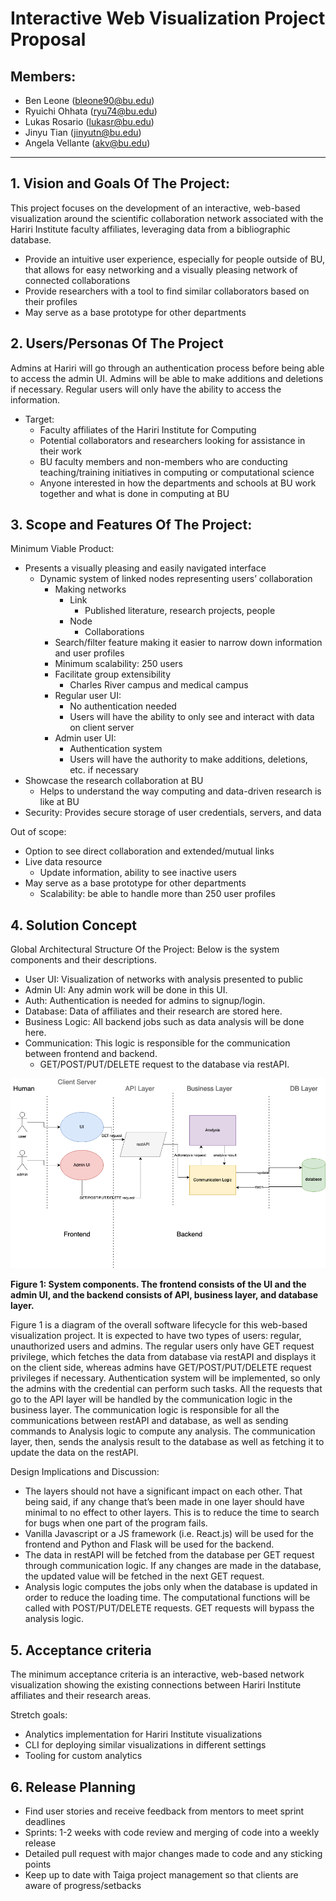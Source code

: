 # Interactive Web Visualization Project Proposal
## Members:
* Ben Leone (bleone90@bu.edu)
* Ryuichi Ohhata (ryu74@bu.edu)
* Lukas Rosario (lukasr@bu.edu)
* Jinyu Tian (jinyutn@bu.edu)
* Angela Vellante (akv@bu.edu)
** **

## 1. Vision and Goals Of The Project:
This project focuses on the development of an interactive, web-based visualization around the scientific collaboration network associated with the Hariri Institute faculty affiliates, leveraging data from a bibliographic database.
*	Provide an intuitive user experience, especially for people outside of BU, that allows for easy networking and a visually pleasing network of connected collaborations
*	Provide researchers with a tool to find similar collaborators based on their profiles
*	May serve as a base prototype for other departments

## 2. Users/Personas Of The Project
Admins at Hariri will go through an authentication process before being able to access the admin UI. Admins will be able to make additions and deletions if necessary. Regular users will only have the ability to access the information.
* Target:
   * Faculty affiliates of the Hariri Institute for Computing
   * Potential collaborators and researchers looking for assistance in their work
   * BU faculty members and non-members who are conducting teaching/training initiatives in computing or computational science 
   * Anyone interested in how the departments and schools at BU work together and what is done in computing at BU

## 3. Scope and Features Of The Project:
Minimum Viable Product:
  * Presents a visually pleasing and easily navigated interface
    * Dynamic system of linked nodes representing users’ collaboration
      * Making networks
        * Link
          * Published literature, research projects, people
        * Node
          * Collaborations
      * Search/filter feature making it easier to narrow down information and user profiles
      * Minimum scalability: 250 users
      * Facilitate group extensibility
        * Charles River campus and medical campus
      * Regular user UI:
        * No authentication needed
        * Users will have the ability to only see and interact with data on client server
      * Admin user UI:
        * Authentication system
        * Users will have the authority to make additions, deletions, etc. if necessary
  * Showcase the research collaboration at BU
    * Helps to understand the way computing and data-driven research is like at BU
  * Security: Provides secure storage of user credentials, servers, and data
  
 Out of scope:
   * Option to see direct collaboration and extended/mutual links
   * Live data resource
     * Update information, ability to see inactive users
   * May serve as a base prototype for other departments
     * Scalability: be able to handle more than 250 user profiles
 
## 4. Solution Concept
Global Architectural Structure Of the Project:
Below is the system components and their descriptions.

* User UI: Visualization of networks with analysis presented to public
* Admin UI: Any admin work will be done in this UI.
* Auth: Authentication is needed for admins to signup/login.
* Database: Data of affiliates and their research are stored here. 
* Business Logic: All backend jobs such as data analysis will be done here. 
* Communication: This logic is responsible for the communication between frontend and backend.
    * GET/POST/PUT/DELETE request to the database via restAPI.

![image alt text](system_design.png)

**Figure 1: System components. The frontend consists of the UI and the admin UI, and the backend consists of API, business layer, and database layer.**

Figure 1 is a diagram of the overall software lifecycle for this web-based visualization project. It is expected to have two types of users: regular, unauthorized users and admins. The regular users only have GET request privilege, which fetches the data from database via restAPI and displays it on the client side, whereas admins have GET/POST/PUT/DELETE request privileges if necessary. Authentication system will be implemented, so only the admins with the credential can perform such tasks. All the requests that go to the API layer will be handled by the communication logic in the business layer. The communication logic is responsible for all the communications between restAPI and database, as well as sending commands to Analysis logic to compute any analysis. The communication layer, then, sends the analysis result to the database as well as fetching it to update the data on the restAPI. 

Design Implications and Discussion:
* The layers should not have a significant impact on each other. That being said, if any change that’s been made in one layer should have minimal to no effect to other layers. This is to reduce the time to search for bugs when one part of the program fails. 
* Vanilla Javascript or a JS framework (i.e. React.js) will be used for the frontend and Python and Flask will be used for the backend.
* The data in restAPI will be fetched from the database per GET request through communication logic. If any changes are made in the database, the updated value will be fetched in the next GET request. 
* Analysis logic computes the jobs only when the database is updated in order to reduce the loading time. The computational functions will be called with POST/PUT/DELETE requests. GET requests will bypass the analysis logic. 

## 5. Acceptance criteria
The minimum acceptance criteria is an interactive, web-based network visualization showing the existing connections between Hariri Institute affiliates and their research areas.

Stretch goals:
* Analytics implementation for Hariri Institute visualizations
* CLI for deploying similar visualizations in different settings
* Tooling for custom analytics

## 6. Release Planning
* Find user stories and receive feedback from mentors to meet sprint deadlines
* Sprints: 1-2 weeks with code review and merging of code into a weekly release
* Detailed pull request with major changes made to code and any sticking points
* Keep up to date with Taiga project management so that clients are aware of progress/setbacks
